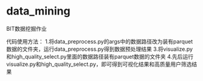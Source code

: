 # data_mining
BIT数据挖掘作业

代码使用方法：
1.将data_preprocess.py的args中的数据路径改为装有parquet数据的文件夹，运行data_preprocess.py得到数据预处理结果
3.将visualize.py和high_quality_select.py里面的数据路径装有parquet数据的文件夹
4.先后运行visualize.py和high_quality_select.py，即可得到可视化结果和高质量用户筛选结果
